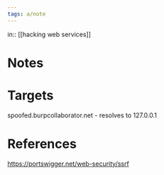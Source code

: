 ```yaml
---
tags: a/note
---
```

in:: [[hacking web services]]

# Notes

# Targets
spoofed.burpcollaborator.net - resolves to 127.0.0.1

# References
https://portswigger.net/web-security/ssrf
